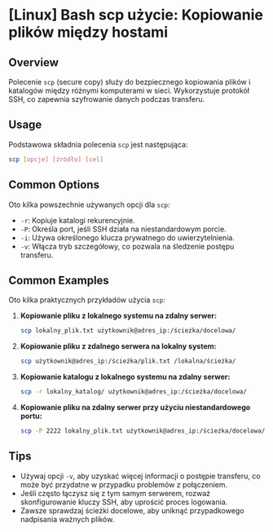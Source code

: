 # [Linux] Bash scp użycie: Kopiowanie plików między hostami

## Overview
Polecenie `scp` (secure copy) służy do bezpiecznego kopiowania plików i katalogów między różnymi komputerami w sieci. Wykorzystuje protokół SSH, co zapewnia szyfrowanie danych podczas transferu.

## Usage
Podstawowa składnia polecenia `scp` jest następująca:

```bash
scp [opcje] [źródło] [cel]
```

## Common Options
Oto kilka powszechnie używanych opcji dla `scp`:

- `-r`: Kopiuje katalogi rekurencyjnie.
- `-P`: Określa port, jeśli SSH działa na niestandardowym porcie.
- `-i`: Używa określonego klucza prywatnego do uwierzytelnienia.
- `-v`: Włącza tryb szczegółowy, co pozwala na śledzenie postępu transferu.

## Common Examples
Oto kilka praktycznych przykładów użycia `scp`:

1. **Kopiowanie pliku z lokalnego systemu na zdalny serwer:**

   ```bash
   scp lokalny_plik.txt użytkownik@adres_ip:/ścieżka/docelowa/
   ```

2. **Kopiowanie pliku z zdalnego serwera na lokalny system:**

   ```bash
   scp użytkownik@adres_ip:/ścieżka/plik.txt /lokalna/ścieżka/
   ```

3. **Kopiowanie katalogu z lokalnego systemu na zdalny serwer:**

   ```bash
   scp -r lokalny_katalog/ użytkownik@adres_ip:/ścieżka/docelowa/
   ```

4. **Kopiowanie pliku na zdalny serwer przy użyciu niestandardowego portu:**

   ```bash
   scp -P 2222 lokalny_plik.txt użytkownik@adres_ip:/ścieżka/docelowa/
   ```

## Tips
- Używaj opcji `-v`, aby uzyskać więcej informacji o postępie transferu, co może być przydatne w przypadku problemów z połączeniem.
- Jeśli często łączysz się z tym samym serwerem, rozważ skonfigurowanie kluczy SSH, aby uprościć proces logowania.
- Zawsze sprawdzaj ścieżki docelowe, aby uniknąć przypadkowego nadpisania ważnych plików.